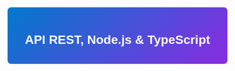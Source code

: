 <div align="center" style="font-family: Arial, sans-serif; padding: 20px; background: linear-gradient(135deg, #007acc, #8a2be2); color: #fff; border-radius: 10px; border: 2px solid #fff;">
    <h1>API REST, Node.js & TypeScript</h1>
</div>
